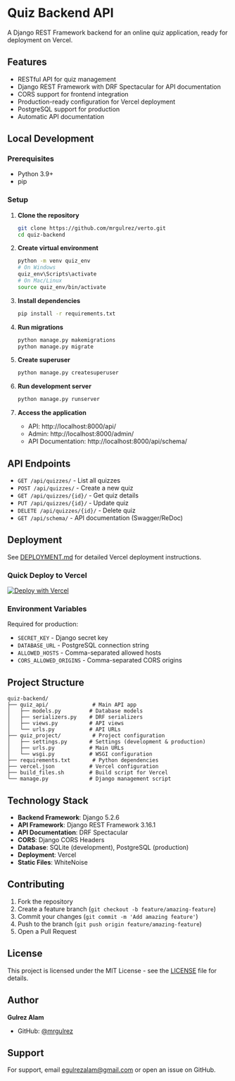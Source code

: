 # Quiz Backend API

A Django REST Framework backend for an online quiz application, ready for deployment on Vercel.

## Features

- RESTful API for quiz management
- Django REST Framework with DRF Spectacular for API documentation
- CORS support for frontend integration
- Production-ready configuration for Vercel deployment
- PostgreSQL support for production
- Automatic API documentation

## Local Development

### Prerequisites

- Python 3.9+
- pip

### Setup

1. **Clone the repository**
   ```bash
   git clone https://github.com/mrgulrez/verto.git
   cd quiz-backend
   ```

2. **Create virtual environment**
   ```bash
   python -m venv quiz_env
   # On Windows
   quiz_env\Scripts\activate
   # On Mac/Linux
   source quiz_env/bin/activate
   ```

3. **Install dependencies**
   ```bash
   pip install -r requirements.txt
   ```

4. **Run migrations**
   ```bash
   python manage.py makemigrations
   python manage.py migrate
   ```

5. **Create superuser**
   ```bash
   python manage.py createsuperuser
   ```

6. **Run development server**
   ```bash
   python manage.py runserver
   ```

7. **Access the application**
   - API: http://localhost:8000/api/
   - Admin: http://localhost:8000/admin/
   - API Documentation: http://localhost:8000/api/schema/

## API Endpoints

- `GET /api/quizzes/` - List all quizzes
- `POST /api/quizzes/` - Create a new quiz
- `GET /api/quizzes/{id}/` - Get quiz details
- `PUT /api/quizzes/{id}/` - Update quiz
- `DELETE /api/quizzes/{id}/` - Delete quiz
- `GET /api/schema/` - API documentation (Swagger/ReDoc)

## Deployment

See [DEPLOYMENT.md](DEPLOYMENT.md) for detailed Vercel deployment instructions.

### Quick Deploy to Vercel

[![Deploy with Vercel](https://vercel.com/button)](https://vercel.com/new/clone?repository-url=https%3A%2F%2Fgithub.com%2Fmrgulrez%2Fverto)

### Environment Variables

Required for production:
- `SECRET_KEY` - Django secret key
- `DATABASE_URL` - PostgreSQL connection string
- `ALLOWED_HOSTS` - Comma-separated allowed hosts
- `CORS_ALLOWED_ORIGINS` - Comma-separated CORS origins

## Project Structure

```
quiz-backend/
├── quiz_api/              # Main API app
│   ├── models.py         # Database models
│   ├── serializers.py    # DRF serializers
│   ├── views.py          # API views
│   └── urls.py           # API URLs
├── quiz_project/          # Project configuration
│   ├── settings.py       # Settings (development & production)
│   ├── urls.py           # Main URLs
│   └── wsgi.py           # WSGI configuration
├── requirements.txt       # Python dependencies
├── vercel.json           # Vercel configuration
├── build_files.sh        # Build script for Vercel
└── manage.py             # Django management script
```

## Technology Stack

- **Backend Framework**: Django 5.2.6
- **API Framework**: Django REST Framework 3.16.1
- **API Documentation**: DRF Spectacular
- **CORS**: Django CORS Headers
- **Database**: SQLite (development), PostgreSQL (production)
- **Deployment**: Vercel
- **Static Files**: WhiteNoise

## Contributing

1. Fork the repository
2. Create a feature branch (`git checkout -b feature/amazing-feature`)
3. Commit your changes (`git commit -m 'Add amazing feature'`)
4. Push to the branch (`git push origin feature/amazing-feature`)
5. Open a Pull Request

## License

This project is licensed under the MIT License - see the [LICENSE](LICENSE) file for details.

## Author

**Gulrez Alam**
- GitHub: [@mrgulrez](https://github.com/mrgulrez)

## Support

For support, email egulrezalam@gmail.com or open an issue on GitHub.
